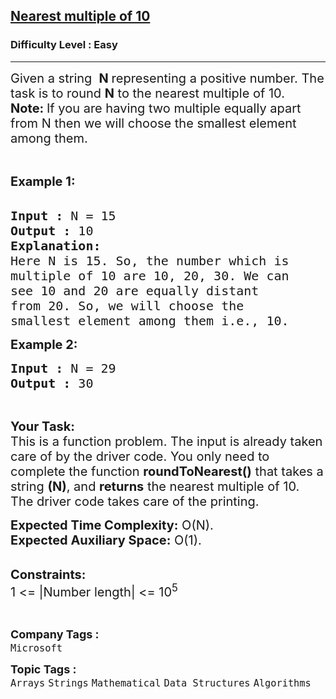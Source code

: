<h2><a href="https://www.geeksforgeeks.org/problems/nearest-multiple-of-102437/1?page=1&category=Arrays,Java&company=Microsoft&difficulty=Easy&sortBy=submissions">Nearest multiple of 10</a></h2><h3>Difficulty Level : Easy</h3><hr><div class="problems_problem_content__Xm_eO"><p><span style="font-size:20px">Given a string &nbsp;<strong>N </strong>representing a positive number. The task is to round <strong>N</strong> to the nearest multiple of 10.<br>
<strong>Note:&nbsp;</strong>If you are having two multiple equally apart from N then we will choose the smallest element among them.</span></p>

<p>&nbsp;</p>

<p><span style="font-size:20px"><strong>Example 1:</strong></span><br>
&nbsp;</p>

<pre><span style="font-size:20px"><strong>Input :</strong> N = 15
<strong>Output :</strong> 10
<strong>Explanation:</strong>
Here N is 15. So, the number which is
multiple of 10 are 10, 20, 30. We can
see 10 and 20 are equally distant
from 20. So, we will choose the
smallest element among them i.e., 10.</span></pre>

<p><span style="font-size:20px"><strong>Example 2:</strong></span></p>

<pre><span style="font-size:20px"><strong>Input :</strong> N = 29 <strong>
Output :</strong> 30 </span></pre>

<p>&nbsp;</p>

<p><span style="font-size:20px"><strong>Your Task:</strong><br>
This is a function problem. The input is already taken care of by the driver code. You only need to complete the function <strong>roundToNearest()</strong> that takes a string <strong>(N)</strong>, and <strong>returns</strong>&nbsp;</span><span style="font-size:20px">the nearest multiple of 10</span><span style="font-size:20px">. The driver code takes care of the printing.</span></p>

<p><span style="font-size:20px"><strong>Expected Time Complexity:</strong>&nbsp;O(N).<br>
<strong>Expected Auxiliary Space:</strong>&nbsp;O(1).</span><br>
&nbsp;</p>

<p><span style="font-size:20px"><strong>Constraints:</strong><br>
1 &lt;= |Number length| &lt;= 10<sup>5</sup></span></p>

<p>&nbsp;</p>
</div><p><span style=font-size:18px><strong>Company Tags : </strong><br><code>Microsoft</code>&nbsp;<br><p><span style=font-size:18px><strong>Topic Tags : </strong><br><code>Arrays</code>&nbsp;<code>Strings</code>&nbsp;<code>Mathematical</code>&nbsp;<code>Data Structures</code>&nbsp;<code>Algorithms</code>&nbsp;